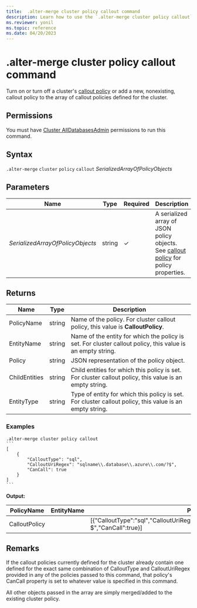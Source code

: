 ```yaml
---
title:  .alter-merge cluster policy callout command
description: Learn how to use the `.alter-merge cluster policy callout` command to turn on or turn off a cluster's callout policy.
ms.reviewer: yonil
ms.topic: reference
ms.date: 04/20/2023
---
```

# .alter-merge cluster policy callout command

Turn on or turn off a cluster's [callout policy](calloutpolicy.md) or add a new, nonexisting, callout policy to the array of callout policies defined for the cluster.

## Permissions

You must have [Cluster AllDatabasesAdmin](access-control/role-based-access-control.md) permissions to run this command.

## Syntax

`.alter-merge` `cluster` `policy` `callout` *SerializedArrayOfPolicyObjects*

## Parameters

| Name                             | Type   | Required | Description                                                                                              |
|----------------------------------|--------|----------|----------------------------------------------------------------------------------------------------------|
| *SerializedArrayOfPolicyObjects* | string | &check;  | A serialized array of JSON policy objects. See [callout policy](calloutpolicy.md) for policy properties. |

## Returns

| Name          | Type   | Description                                                                                               |
|---------------|--------|-----------------------------------------------------------------------------------------------------------|
| PolicyName    | string | Name of the policy. For cluster callout policy, this value is **CalloutPolicy**.                           |
| EntityName    | string | Name of the entity for which the policy is set. For cluster callout policy, this value is an empty string. |
| Policy        | string | JSON representation of the policy object.                                                                 |
| ChildEntities | string | Child entities for which this policy is set. For cluster callout policy, this value is an empty string.    |
| EntityType    | string | Type of entity for which this policy is set. For cluster callout policy, this value is an empty string.    |

### Examples

````kusto
.alter-merge cluster policy callout
```
[
    {
        "CalloutType": "sql",
        "CalloutUriRegex": "sqlname\\.database\\.azure\\.com/?$",
        "CanCall": true
    }
]
```
````

**Output:**

| PolicyName    | EntityName | Policy                                                                                               | ChildEntities | EntityType |
|---------------|------------|------------------------------------------------------------------------------------------------------|---------------|------------|
| CalloutPolicy |            | [{"CalloutType":"sql","CalloutUriRegex":"sqlname\\\\.database\\\\.azure\\\\.com/?$","CanCall":true}] |               |            |

## Remarks

If the callout policies currently defined for the cluster already contain one defined for the exact same combination of CalloutType and CalloutUriRegex provided in any of the policies passed to this command, that policy's CanCall property is set to whatever value is specified in this command.

All other objects passed in the array are simply merged/added to the existing cluster policy.
